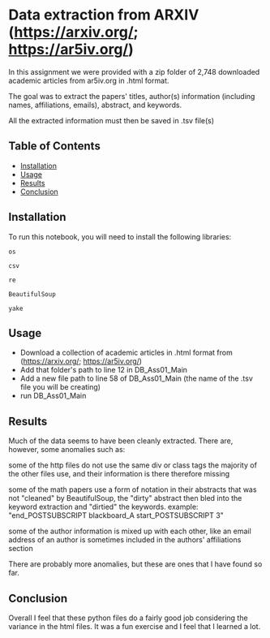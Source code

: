 # Data extraction from ARXIV (https://arxiv.org/; https://ar5iv.org/)

In this assignment we were provided with a zip folder of 2,748 downloaded academic articles from ar5iv.org in .html format.

The goal was to extract the papers' titles, author(s) information (including names, affiliations, emails), abstract, and keywords.

All the extracted information must then be saved in .tsv file(s)

## Table of Contents

- [Installation](#Installation)
- [Usage](#Usage)
- [Results](#Results)
- [Conclusion](#Conclusion)

## Installation

To run this notebook, you will need to install the following libraries:

    os
  
    csv
  
    re
  
    BeautifulSoup
  
    yake
    
## Usage

- Download a collection of academic articles in .html format from (https://arxiv.org/; https://ar5iv.org/) 
- Add that folder's path to line 12 in DB_Ass01_Main
- Add a new file path to line 58 of DB_Ass01_Main (the name of the .tsv file you will be creating)
- run DB_Ass01_Main

## Results

Much of the data seems to have been cleanly extracted. There are, however, some anomalies such as: 

  some of the http files do not use the same div or class tags the majority of the other files use, and their information is there therefore missing
  
  some of the math papers use a form of notation in their abstracts that was not "cleaned" by BeautifulSoup, 
  the "dirty" abstract then bled into the keyword extraction and "dirtied" the keywords. example: "end_POSTSUBSCRIPT blackboard_A start_POSTSUBSCRIPT 3"

  some of the author information is mixed up with each other, like an email address of an author is sometimes included in the authors' affiliations section

There are probably more anomalies, but these are ones that I have found so far.

## Conclusion

Overall I feel that these python files do a fairly good job considering the variance in the html files. It was a fun exercise and I feel that I learned a lot.


